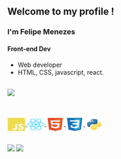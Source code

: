## Welcome to my profile ! 
<h3>I'm Felipe Menezes</h3>
<h4>Front-end Dev</h4>

- Web developer 
- HTML, CSS, javascript, react.

##
<div><!--informações das liguagens mais usadas-->
<a href="https://github.com/felipmz">
<img height="180em" src="https://github-readme-stats.vercel.app/api/top-langs/?username=felipmz&layout=compact&langs_count=7&theme=dracula"/>
  
<!--<img height="180em" src="https://github-readme-stats.vercel.app/api?username=felipmz&show_icons=true&theme=dracula&include_all_commits=true&count_private=true"/>
</div>--> 
<div> 
  
 ##
  
<div style="display: inline_block"><br><!--emojis das liguagens que trabalho-->
  <img align="center" alt="Rafa-Js" height="30" width="40" src="https://raw.githubusercontent.com/devicons/devicon/master/icons/javascript/javascript-plain.svg">
  <img align="center" alt="Rafa-React" height="30" width="40" src="https://raw.githubusercontent.com/devicons/devicon/master/icons/react/react-original.svg">
  <img align="center" alt="Rafa-HTML" height="30" width="40" src="https://raw.githubusercontent.com/devicons/devicon/master/icons/html5/html5-original.svg">
  <img align="center" alt="Rafa-CSS" height="30" width="40" src="https://raw.githubusercontent.com/devicons/devicon/master/icons/css3/css3-original.svg">
  <img align="center" alt="Rafa-Python" height="30" width="40" src="https://raw.githubusercontent.com/devicons/devicon/master/icons/python/python-original.svg">
</div>

 ##


<div><!--botões para contato\redes sociais-->
  <a href = "mailto:felipemenezzees@gmail.com"><img src="https://img.shields.io/badge/-Gmail-%23333?style=for-the-badge&logo=gmail&logoColor=white" target="_blank"></a>
  <a href="https://www.linkedin.com/in/felipe-menezes-67a416236/" target="_blank"><img src="https://img.shields.io/badge/-LinkedIn-%230077B5?style=for-the-badge&logo=linkedin&logoColor=white" target="_blank"></a> 
  
</div>
